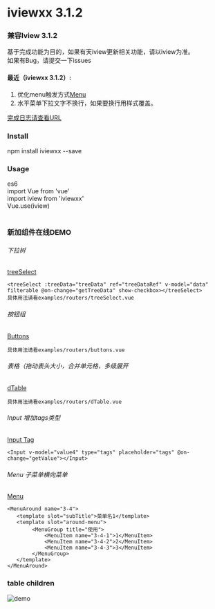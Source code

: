 # iviewxx 3.1.2
### 兼容Iview 3.1.2

基于完成功能为目的，如果有天iview更新相关功能，请以iview为准。 <br />
如果有Bug，请提交一下issues <br />

#### 最近（iviewxx 3.1.2）:
1. 优化menu触发方式[Menu](https://iviewxx.deancheng.com/#/menu)
2. 水平菜单下拉文字不换行，如果要换行用样式覆盖。

[完成日志请查看URL](https://github.com/dean5277/iviewxx/blob/master/changeLog.md)

### Install
npm install iviewxx --save<br />

### Usage
es6<br />
import Vue from 'vue'<br />
import iview from 'iviewxx'<br />
Vue.use(iview)<br /><br />


### 新加组件在线DEMO

###### 下拉树
[treeSelect](https://iviewxx.deancheng.com/#/treeSelect)

```
<treeSelect :treeData="treeData" ref="treeDataRef" v-model="data" filterable @on-change="getTreeData" show-checkbox></treeSelect>
具体用法请看examples/routers/treeSelect.vue
```

###### 按钮组
[Buttons](https://iviewxx.deancheng.com/#/buttons)

```
具体用法请看examples/routers/buttons.vue
```

###### 表格（拖动表头大小，合并单元格，多级展开
[dTable](https://iviewxx.deancheng.com/#/dTable)

```
具体用法请看examples/routers/dTable.vue
```

###### Input 增加tags类型
[Input Tag](https://iviewxx.deancheng.com/#/input)

```
<Input v-model="value4" type="tags" placeholder="tags" @on-change="getValue"></Input>
```

###### Menu 子菜单横向菜单
[Menu](https://iviewxx.deancheng.com/#/menu)

```
<MenuAround name="3-4">
   <template slot="subTitle">菜单名1</template>
   <template slot="around-menu">
        <MenuGroup title="使用">
            <MenuItem name="3-4-1">1</MenuItem>
            <MenuItem name="3-4-2">2</MenuItem>
            <MenuItem name="3-4-3">3</MenuItem>
        </MenuGroup>
   </template>
</MenuAround>
```

### table children
![demo](http://jpg.deancheng.com/123.png)
<br /><br />














